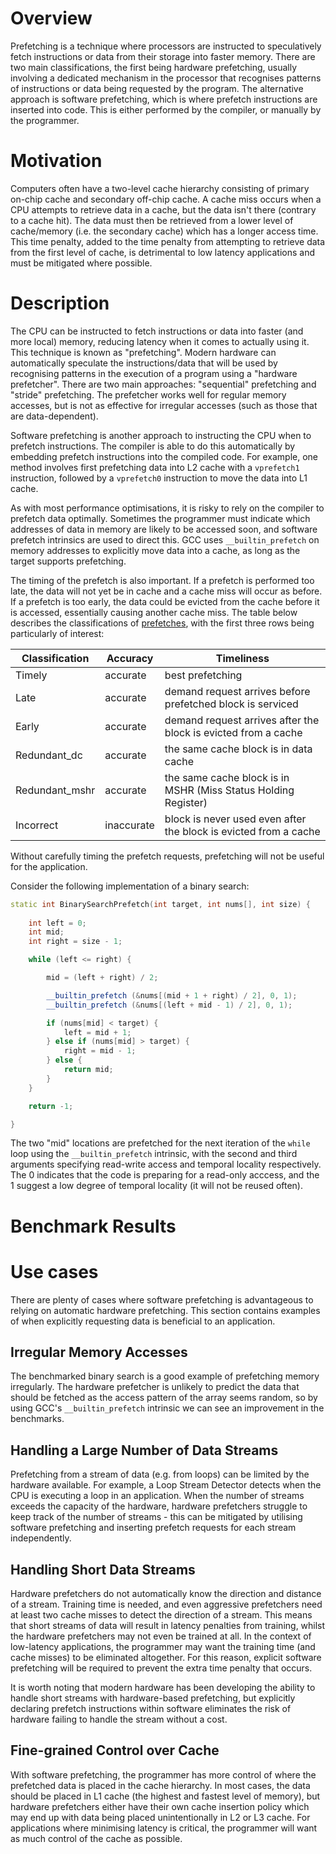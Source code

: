 # Overview

Prefetching is a technique where processors are instructed to speculatively fetch instructions or data from their storage into faster memory. There are two main classifications, the first being hardware prefetching, usually involving a dedicated mechanism in the processor that recognises patterns of instructions or data being requested by the program. The alternative approach is software prefetching, which is where prefetch instructions are inserted into code. This is either performed by the compiler, or manually by the programmer.

# Motivation

Computers often have a two-level cache hierarchy consisting of primary on-chip cache and secondary off-chip cache. A cache miss occurs when a CPU attempts to retrieve data in a cache, but the data isn't there (contrary to a cache hit). The data must then be retrieved from a lower level of cache/memory (i.e. the secondary cache) which has a longer access time. This time penalty, added to the time penalty from attempting to retrieve data from the first level of cache, is detrimental to low latency applications and must be mitigated where possible.

# Description

The CPU can be instructed to fetch instructions or data into faster (and more local) memory, reducing latency when it comes to actually using it. This technique is known as "prefetching". Modern hardware can automatically speculate the instructions/data that will be used by recognising patterns in the execution of a program using a "hardware prefetcher". There are two main approaches: "sequential" prefetching and "stride" prefetching. The prefetcher works well for regular memory accesses, but is not as effective for irregular accesses (such as those that are data-dependent).

Software prefetching is another approach to instructing the CPU when to prefetch instructions. The compiler is able to do this automatically by embedding prefetch instructions into the compiled code. For example, one method involves first prefetching data into L2 cache with a `vprefetch1` instruction, followed by a `vprefetch0` instruction to move the data into L1 cache.

As with most performance optimisations, it is risky to rely on the compiler to prefetch data optimally. Sometimes the programmer must indicate which addresses of data in memory are likely to be accessed soon, and software prefetch intrinsics are used to direct this. GCC uses `__builtin_prefetch` on memory addresses to explicitly move data into a cache, as long as the target supports prefetching.

The timing of the prefetch is also important. If a prefetch is performed too late, the data will not yet be in cache and a cache miss will occur as before. If a prefetch is too early, the data could be evicted from the cache before it is accessed, essentially causing another cache miss. The table below describes the classifications of [prefetches](https://faculty.cc.gatech.edu/~hyesoon/lee_taco12.pdf), with the first three rows being particularly of interest:

| Classification | Accuracy   | Timeliness                                                       |
|----------------|------------|------------------------------------------------------------------|
| Timely         | accurate   | best prefetching                                                 |
| Late           | accurate   | demand request arrives before prefetched block is serviced       |
| Early          | accurate   | demand request arrives after the block is evicted from a cache   |
| Redundant_dc   | accurate   | the same cache block is in data cache                            |
| Redundant_mshr | accurate   | the same cache block is in MSHR (Miss Status Holding Register)   |
| Incorrect      | inaccurate | block is never used even after the block is evicted from a cache |

Without carefully timing the prefetch requests, prefetching will not be useful for the application.

Consider the following implementation of a binary search:

```c++
static int BinarySearchPrefetch(int target, int nums[], int size) {
    
    int left = 0;
    int mid;
    int right = size - 1;

    while (left <= right) {

        mid = (left + right) / 2;

        __builtin_prefetch (&nums[(mid + 1 + right) / 2], 0, 1);
        __builtin_prefetch (&nums[(left + mid - 1) / 2], 0, 1);

        if (nums[mid] < target) {
            left = mid + 1;
        } else if (nums[mid] > target) {
            right = mid - 1;
        } else {
            return mid;
        }
    }

    return -1;

}
```

The two "mid" locations are prefetched for the next iteration of the `while` loop using the `__builtin_prefetch` intrinsic, with the second and third arguments specifying read-write access and temporal locality respectively. The 0 indicates that the code is preparing for a read-only acccess, and the 1 suggest a low degree of temporal locality (it will not be reused often).

# Benchmark Results

# Use cases

There are plenty of cases where software prefetching is advantageous to relying on automatic hardware prefetching. This section contains examples of when explicitly requesting data is beneficial to an application.

## Irregular Memory Accesses

The benchmarked binary search is a good example of prefetching memory irregularly. The hardware prefetcher is unlikely to predict the data that should be fetched as the access pattern of the array seems random, so by using GCC's `__builtin_prefetch` intrinsic we can see an improvement in the benchmarks.

## Handling a Large Number of Data Streams

Prefetching from a stream of data (e.g. from loops) can be limited by the hardware available. For example, a Loop Stream Detector detects when the CPU is executing a loop in an application. When the number of streams exceeds the capacity of the hardware, hardware prefetchers struggle to keep track of the number of streams - this can be mitigated by utilising software prefetching and inserting prefetch requests for each stream independently. 

## Handling Short Data Streams

Hardware prefetchers do not automatically know the direction and distance of a stream. Training time is needed, and even aggressive prefetchers need at least two cache misses to detect the direction of a stream. This means that short streams of data will result in latency penalties from training, whilst the hardware prefetchers may not even be trained at all. In the context of low-latency applications, the programmer may want the training time (and cache misses) to be eliminated altogether. For this reason, explicit software prefetching will be required to prevent the extra time penalty that occurs. 

It is worth noting that modern hardware has been developing the ability to handle short streams with hardware-based prefetching, but explicitly declaring prefetch instructions within software eliminates the risk of hardware failing to handle the stream without a cost.

## Fine-grained Control over Cache

With software prefetching, the programmer has more control of where the prefetched data is placed in the cache hierarchy. In most cases, the data should be placed in L1 cache (the highest and fastest level of memory), but hardware prefetchers either have their own cache insertion policy which may end up with data being placed unintentionally in L2 or L3 cache. For applications where minimising latency is critical, the programmer will want as much control of the cache as possible.